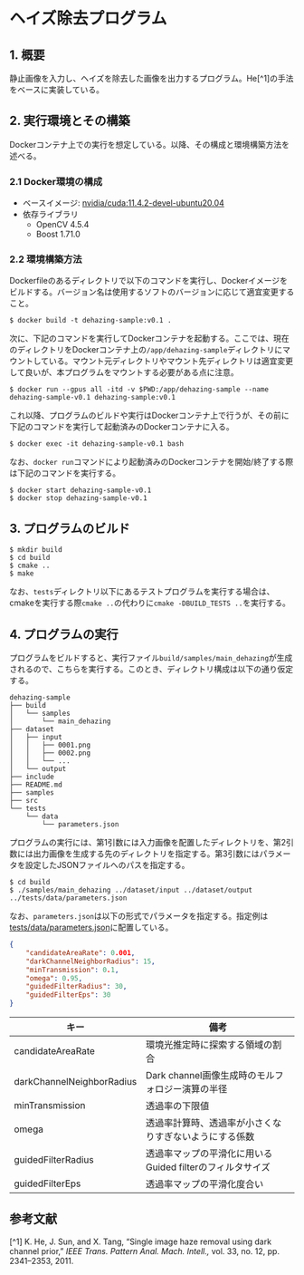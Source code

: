 # ヘイズ除去プログラム
## 1. 概要

静止画像を入力し、ヘイズを除去した画像を出力するプログラム。He[^1]の手法をベースに実装している。

## 2. 実行環境とその構築

Dockerコンテナ上での実行を想定している。以降、その構成と環境構築方法を述べる。

### 2.1 Docker環境の構成

- ベースイメージ: [nvidia/cuda:11.4.2-devel-ubuntu20.04](https://hub.docker.com/layers/nvidia/cuda/11.4.2-devel-ubuntu20.04/images/sha256-594f08b6eb93c59b190c92badc0d9204cc65b014de8923482ad93c21f64ae9ab?context=explore)
- 依存ライブラリ
  - OpenCV 4.5.4
  - Boost 1.71.0

### 2.2 環境構築方法

Dockerfileのあるディレクトリで以下のコマンドを実行し、Dockerイメージをビルドする。バージョン名は使用するソフトのバージョンに応じて適宜変更すること。

```shell
$ docker build -t dehazing-sample:v0.1 .
```

次に、下記のコマンドを実行してDockerコンテナを起動する。ここでは、現在のディレクトリをDockerコンテナ上の`/app/dehazing-sample`ディレクトリにマウントしている。マウント元ディレクトリやマウント先ディレクトリは適宜変更して良いが、本プログラムをマウントする必要がある点に注意。

```shell
$ docker run --gpus all -itd -v $PWD:/app/dehazing-sample --name dehazing-sample-v0.1 dehazing-sample:v0.1
```

これ以降、プログラムのビルドや実行はDockerコンテナ上で行うが、その前に下記のコマンドを実行して起動済みのDockerコンテナに入る。


```shell
$ docker exec -it dehazing-sample-v0.1 bash
```

なお、`docker run`コマンドにより起動済みのDockerコンテナを開始/終了する際は下記のコマンドを実行する。

```shell
$ docker start dehazing-sample-v0.1
$ docker stop dehazing-sample-v0.1
```


## 3. プログラムのビルド


```shell
$ mkdir build
$ cd build
$ cmake ..
$ make
```

なお、`tests`ディレクトリ以下にあるテストプログラムを実行する場合は、cmakeを実行する際`cmake ..`の代わりに`cmake -DBUILD_TESTS ..`を実行する。

## 4. プログラムの実行

プログラムをビルドすると、実行ファイル`build/samples/main_dehazing`が生成されるので、こちらを実行する。このとき、ディレクトリ構成は以下の通り仮定する。

```
dehazing-sample
├── build
│   └── samples
│       └── main_dehazing
├── dataset
│   ├── input
│   │   ├── 0001.png
│   │   ├── 0002.png
│   │   └── ...
│   └── output
├── include
├── README.md
├── samples
├── src
└── tests
    └── data
        └── parameters.json
```

プログラムの実行には、第1引数には入力画像を配置したディレクトリを、第2引数には出力画像を生成する先のディレクトリを指定する。第3引数にはパラメータを設定したJSONファイルへのパスを指定する。

```shell
$ cd build
$ ./samples/main_dehazing ../dataset/input ../dataset/output ../tests/data/parameters.json
```

なお、`parameters.json`は以下の形式でパラメータを指定する。指定例は[tests/data/parameters.json](tests/data/parameters.json)に配置している。

```json
{
    "candidateAreaRate": 0.001,
    "darkChannelNeighborRadius": 15,
    "minTransmission": 0.1,
    "omega": 0.95,
    "guidedFilterRadius": 30,
    "guidedFilterEps": 30
}
```

|キー                      |備考                                               |
|-------------------------|---------------------------------------------------|
|candidateAreaRate        |環境光推定時に探索する領域の割合                        |
|darkChannelNeighborRadius|Dark channel画像生成時のモルフォロジー演算の半径         |
|minTransmission          |透過率の下限値                                       |
|omega                    |透過率計算時、透過率が小さくなりすぎないようにする係数      |
|guidedFilterRadius       |透過率マップの平滑化に用いるGuided filterのフィルタサイズ |
|guidedFilterEps          |透過率マップの平滑化度合い                             |


## 参考文献

[^1] K. He, J. Sun, and X. Tang, “Single image haze removal using dark channel prior,” *IEEE Trans. Pattern Anal. Mach. Intell.,* vol. 33, no. 12, pp. 2341–2353, 2011.
